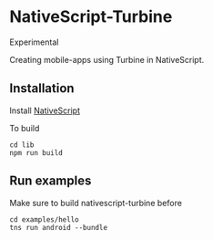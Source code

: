 # NativeScript-Turbine

Experimental

Creating mobile-apps using Turbine in NativeScript.

## Installation

Install [NativeScript](http://docs.nativescript.org/start/quick-setup)

To build

```
cd lib
npm run build
```

## Run examples

Make sure to build nativescript-turbine before

```
cd examples/hello
tns run android --bundle
```
